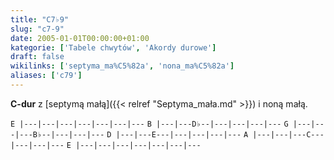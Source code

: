 ```yaml
---
title: "C7♭9"
slug: "c7-9"
date: 2005-01-01T00:00:00+01:00
kategorie: ['Tabele chwytów', 'Akordy durowe']
draft: false
wikilinks: ['septyma_ma%C5%82a', 'nona_ma%C5%82a']
aliases: ['c79']
---
```

**C-dur** z [septymą małą]({{< relref "Septyma_mała.md" >}}) i noną
małą<!-- link nie odnosił się do niczego: 'C7♭9' ('content/książka/C7♭9.md') links to 'nona_mała' ('content/książka/nona_mała.md') and that does not exist -->.

`E |---|---|---|---|---|---|---`
`B |---|---D♭--|---|---|---|---`
`G |---|---|---B♭--|---|---|---`
`D |---|---E---|---|---|---|---`
`A |---|---|---C---|---|---|---`
`E |---|---|---|---|---|---|---`


